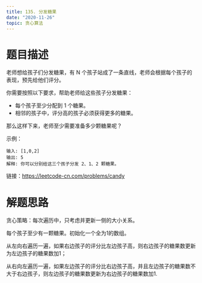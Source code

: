 ```yaml
---
title: 135. 分发糖果
date: "2020-11-26"
topic: 贪心算法
---
```

# 题目描述
老师想给孩子们分发糖果，有 N 个孩子站成了一条直线，老师会根据每个孩子的表现，预先给他们评分。

你需要按照以下要求，帮助老师给这些孩子分发糖果：

- 每个孩子至少分配到 1 个糖果。
- 相邻的孩子中，评分高的孩子必须获得更多的糖果。

那么这样下来，老师至少需要准备多少颗糖果呢？

示例：
```
输入: [1,0,2]
输出: 5
解释: 你可以分别给这三个孩子分发 2、1、2 颗糖果。
```

链接：https://leetcode-cn.com/problems/candy

# 解题思路

贪心策略：每次遍历中，只考虑并更新一侧的大小关系。

每个孩子至少有一颗糖果。初始化一个全为1的数组。

从左向右遍历一遍，如果右边孩子的评分比左边孩子高，则右边孩子的糖果数更新为左边孩子的糖果数加1；

从右向左遍历一遍，如果左边孩子的评分比右边孩子高，并且左边孩子的糖果数不大于右边孩子，则左边孩子的糖果数更新为右边孩子的糖果数加1.
